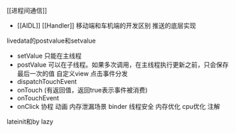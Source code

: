 [[进程间通信]]
- [[AIDL]]
[[Handler]]
移动端和车机端的开发区别
推送的底层实现

livedata的postvalue和setvalue
- setValue 只能在主线程
- postValue 可以在子线程。如果多次调用，在主线程执行更新之前，只会保存最后一次的值
自定义view
点击事件分发
- dispatchTouchEvent
- onTouch (有返回值，返回true表示事件被消费)
- onTouchEvent
- onClick
协程
动画
内存泄漏场景
binder
线程安全
内存优化
cpu优化
注解

lateinit和by lazy